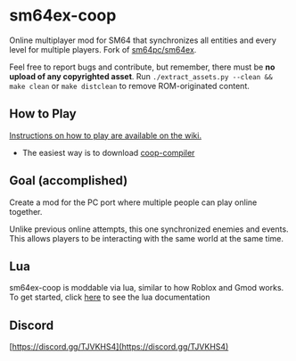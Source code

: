 # sm64ex-coop
Online multiplayer mod for SM64 that synchronizes all entities and every level for multiple players. Fork of [sm64pc/sm64ex](https://github.com/sm64pc/sm64ex). 

Feel free to report bugs and contribute, but remember, there must be **no upload of any copyrighted asset**. 
Run `./extract_assets.py --clean && make clean` or `make distclean` to remove ROM-originated content.

## How to Play

[Instructions on how to play are available on the wiki.](https://github.com/djoslin0/sm64ex-coop/wiki/How-to-Play)

- The easiest way is to download [coop-compiler](https://github.com/coop-compiler/coop-compiler/releases/latest/download/coop-compiler.exe)

## Goal (accomplished)
Create a mod for the PC port where multiple people can play online together.

Unlike previous online attempts, this one synchronized enemies and events. This allows players to be interacting with the same world at the same time.

## Lua
sm64ex-coop is moddable via lua, similar to how Roblox and Gmod works. To get started, click [here](docs/lua/lua.md) to see the lua documentation

## Discord
[https://discord.gg/TJVKHS4](https://discord.gg/TJVKHS4)
